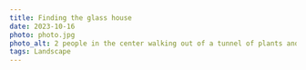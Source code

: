 ```yaml
---
title: Finding the glass house
date: 2023-10-16
photo: photo.jpg
photo_alt: 2 people in the center walking out of a tunnel of plants and trees and getting to a big glass house
tags: Landscape
---
```

